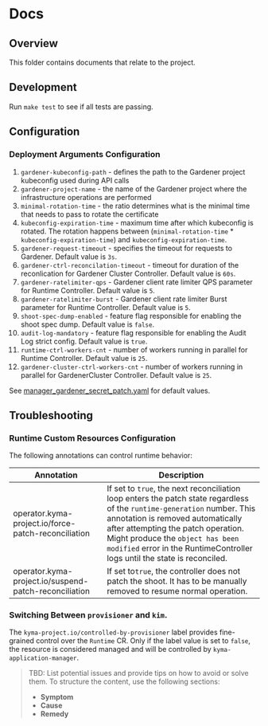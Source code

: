# Docs

## Overview

This folder contains documents that relate to the project.

## Development

Run `make test` to see if all tests are passing. 

## Configuration

### Deployment Arguments Configuration
1. `gardener-kubeconfig-path` - defines the path to the Gardener project kubeconfig used during API calls
2. `gardener-project-name` - the name of the Gardener project where the infrastructure operations are performed
3. `minimal-rotation-time` - the ratio determines what is the minimal time that needs to pass to rotate the certificate
4. `kubeconfig-expiration-time` - maximum time after which kubeconfig is rotated. The rotation happens between (`minimal-rotation-time` * `kubeconfig-expiration-time`) and `kubeconfig-expiration-time`.
5. `gardener-request-timeout` - specifies the timeout for requests to Gardener. Default value is `3s`.
6. `gardener-ctrl-reconcilation-timeout` - timeout for duration of the reconlication for Gardener Cluster Controller. Default value is `60s`.
7. `gardener-ratelimiter-qps` - Gardener client rate limiter QPS parameter for Runtime Controller.  Default value is `5`.
8. `gardener-ratelimiter-burst` - Gardener client rate limiter Burst parameter for Runtime Controller.  Default value is `5`.
9. `shoot-spec-dump-enabled` - feature flag responsible for enabling the shoot spec dump. Default value is `false`.
10. `audit-log-mandatory` - feature flag responsible for enabling the Audit Log strict config. Default value is `true`.
11. `runtime-ctrl-workers-cnt` - number of workers running in parallel for Runtime Controller. Default value is `25`.
12. `gardener-cluster-ctrl-workers-cnt` - number of workers running in parallel for GardenerCluster Controller. Default value is `25`.

See [manager_gardener_secret_patch.yaml](../config/default/manager_gardener_secret_patch.yaml) for default values.

## Troubleshooting

### Runtime Custom Resources Configuration
The following annotations can control runtime behavior:

| Annotation  | Description                                                                                                                                                                                                                                                                                                                         |
| ------------- |-------------------------------------------------------------------------------------------------------------------------------------------------------------------------------------------------------------------------------------------------------------------------------------------------------------------------------------|
| operator.kyma-project.io/force-patch-reconciliation  | If set to `true`, the next reconciliation loop enters the patch state regardless of the `runtime-generation` number. This annotation is removed automatically after attempting the patch operation. Might produce the `object has been modified` error in the RuntimeController logs until the state is reconciled. |
| operator.kyma-project.io/suspend-patch-reconciliation  | If set to`true`, the controller does not patch the shoot. It has to be manually removed to resume normal operation.                                                                                                                                                                                                    |


### Switching Between `provisioner` and `kim`.

The `kyma-project.io/controlled-by-provisioner` label provides fine-grained control over the `Runtime` CR. Only if the label value is set to `false`, the resource is considered managed and will be controlled by `kyma-application-manager`.

> TBD: List potential issues and provide tips on how to avoid or solve them. To structure the content, use the following sections:
>
> - **Symptom**
> - **Cause**
> - **Remedy**
